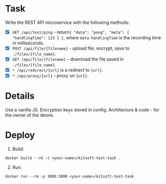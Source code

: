 # Task

Write the REST API microservice with the following methods:

- [x] `GET /api/test/ping` - return`{ "data": "pong", "meta": { "handlingTime": 123 } }`, where `meta.handlingTime` is the recording time in milliseconds.
- [x] `POST /api/file/{filename}` - upload file, encrypt, save to `./files/{file_name}`.
- [x] `GET /api/file/{filename}` - download the file saved in `./files/{file_name}`.
- [x] `* /api/redirect/{url}` is a redirect to `{url}`.
- [x] `* /api/proxy/{url}` - proxy on `{url}`.

# Details

Use a vanilla JS. Encryption keys stored in config. Architecture & code - for the owner of the desire.

# Deploy

1. Build:

```
docker build --rm -t <your-name>/kitsoft-test-task .
```

2. Run:

```
docker run --rm -p 3000:3000 <your-name>/kitsoft-test-task
```
